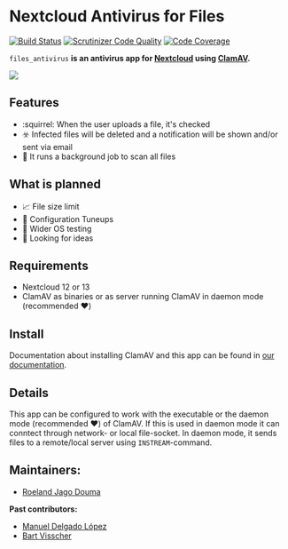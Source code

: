 # Nextcloud Antivirus for Files
[![Build Status](https://travis-ci.org/nextcloud/files_antivirus.svg?branch=master)](https://travis-ci.org/nextcloud/files_antivirus/branches)
[![Scrutinizer Code Quality](https://scrutinizer-ci.com/g/nextcloud/files_antivirus/badges/quality-score.png?b=master)](https://scrutinizer-ci.com/g/nextcloud/files_antivirus/?branch=master)
[![Code Coverage](https://scrutinizer-ci.com/g/nextcloud/files_antivirus/badges/coverage.png?b=master)](https://scrutinizer-ci.com/g/nextcloud/files_antivirus/?branch=master)

`files_antivirus` **is an antivirus app for [Nextcloud](https://nextcloud.com/) using [ClamAV](http://www.clamav.net).**

![](https://raw.githubusercontent.com/nextcloud/files_antivirus/master/screenshots/1.png)

## Features

* :squirrel: When the user uploads a file, it's checked
* :biohazard: Infected files will be deleted and a notification will be shown and/or sent via email 
* :mag_right: It runs a background job to scan all files

## What is planned

* :chart_with_upwards_trend: File size limit
* :wrench: Configuration Tuneups
* :telescope: Wider OS testing
* :thinking: Looking for ideas

## Requirements

* Nextcloud 12 or 13
* ClamAV as binaries or as server running ClamAV in daemon mode (recommended :heart:)

## Install

Documentation about installing ClamAV and this app can be found in [our documentation](https://docs.nextcloud.com/server/13/admin_manual/configuration_server/antivirus_configuration.html).

## Details

This app can be configured to work with the executable or the daemon mode (recommended :heart:) of ClamAV. If this is used in daemon mode it can conntect through network- or local file-socket. In daemon mode, it sends files to a remote/local server using `INSTREAM`-command.

## Maintainers:

- [Roeland Jago Douma](https://github.com/rullzer)

**Past contributors:**

- [Manuel Delgado López](https://github.com/valarauco/)
- [Bart Visscher](https://github.com/bartv2/)
